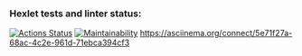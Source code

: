 ### Hexlet tests and linter status:
[![Actions Status](https://github.com/killaexist/python-project-49/workflows/hexlet-check/badge.svg)](https://github.com/killaexist/python-project-49/actions)
[![Maintainability](https://api.codeclimate.com/v1/badges/eaa665158cdeb36daff4/maintainability)](https://codeclimate.com/github/killaexist/python-project-49/maintainability)
https://asciinema.org/connect/5e71f27a-68ac-4c2e-961d-71ebca394cf3
